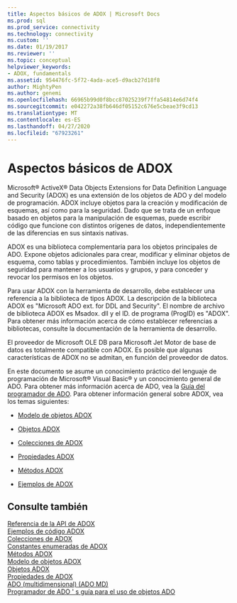 ```yaml
---
title: Aspectos básicos de ADOX | Microsoft Docs
ms.prod: sql
ms.prod_service: connectivity
ms.technology: connectivity
ms.custom: ''
ms.date: 01/19/2017
ms.reviewer: ''
ms.topic: conceptual
helpviewer_keywords:
- ADOX, fundamentals
ms.assetid: 954476fc-5f72-4ada-ace5-d9acb27d18f8
author: MightyPen
ms.author: genemi
ms.openlocfilehash: 66965b99d0f8bcc87025239f7ffa54814e6d74f4
ms.sourcegitcommit: e042272a38fb646df05152c676e5cbeae3f9cd13
ms.translationtype: MT
ms.contentlocale: es-ES
ms.lasthandoff: 04/27/2020
ms.locfileid: "67923261"
---
```

# <a name="adox-fundamentals"></a>Aspectos básicos de ADOX
Microsoft® ActiveX® Data Objects Extensions for Data Definition Language and Security (ADOX) es una extensión de los objetos de ADO y del modelo de programación. ADOX incluye objetos para la creación y modificación de esquemas, así como para la seguridad. Dado que se trata de un enfoque basado en objetos para la manipulación de esquemas, puede escribir código que funcione con distintos orígenes de datos, independientemente de las diferencias en sus sintaxis nativas.  
  
 ADOX es una biblioteca complementaria para los objetos principales de ADO. Expone objetos adicionales para crear, modificar y eliminar objetos de esquema, como tablas y procedimientos. También incluye los objetos de seguridad para mantener a los usuarios y grupos, y para conceder y revocar los permisos en los objetos.  
  
 Para usar ADOX con la herramienta de desarrollo, debe establecer una referencia a la biblioteca de tipos ADOX. La descripción de la biblioteca ADOX es "Microsoft ADO ext. for DDL and Security". El nombre de archivo de biblioteca ADOX es Msadox. dll y el ID. de programa (ProgID) es "ADOX". Para obtener más información acerca de cómo establecer referencias a bibliotecas, consulte la documentación de la herramienta de desarrollo.  
  
 El proveedor de Microsoft OLE DB para Microsoft Jet Motor de base de datos es totalmente compatible con ADOX. Es posible que algunas características de ADOX no se admitan, en función del proveedor de datos.  
  
 En este documento se asume un conocimiento práctico del lenguaje de programación de Microsoft® Visual Basic® y un conocimiento general de ADO. Para obtener más información acerca de ADO, vea la [Guía del programador de ADO](../../../ado/guide/ado-programmer-s-guide.md). Para obtener información general sobre ADOX, vea los temas siguientes:  
  
-   [Modelo de objetos ADOX](../../../ado/reference/adox-api/adox-object-model.md)  
  
-   [Objetos ADOX](../../../ado/reference/adox-api/adox-objects.md)  
  
-   [Colecciones de ADOX](../../../ado/reference/adox-api/adox-collections.md)  
  
-   [Propiedades ADOX](../../../ado/reference/adox-api/adox-properties.md)  
  
-   [Métodos ADOX](../../../ado/reference/adox-api/adox-methods.md)  
  
-   [Ejemplos de ADOX](../../../ado/reference/adox-api/adox-code-examples.md)  
  
## <a name="see-also"></a>Consulte también  
 [Referencia de la API de ADOX](../../../ado/reference/adox-api/adox-api-reference.md)   
 [Ejemplos de código ADOX](../../../ado/reference/adox-api/adox-code-examples.md)   
 [Colecciones de ADOX](../../../ado/reference/adox-api/adox-collections.md)   
 [Constantes enumeradas de ADOX](../../../ado/reference/adox-api/adox-enumerated-constants.md)   
 [Métodos ADOX](../../../ado/reference/adox-api/adox-methods.md)   
 [Modelo de objetos ADOX](../../../ado/reference/adox-api/adox-object-model.md)   
 [Objetos ADOX](../../../ado/reference/adox-api/adox-objects.md)   
 [Propiedades de ADOX](../../../ado/reference/adox-api/adox-properties.md)   
 [ADO (multidimensional) (ADO MD)](../../../ado/guide/multidimensional/ado-multidimensional-ado-md.md)   
 [Programador de ADO ' s guía para el uso de objetos ADO](../../../ado/guide/ado-programmer-s-guide.md)
